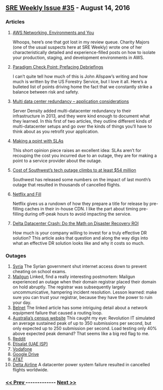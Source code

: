 ## [SRE Weekly Issue #35](https://sreweekly.com/sre-weekly-issue-35/) - August 14, 2016
### Articles

1. [AWS Networking, Environments and You](http://charity.wtf/2016/03/23/aws-networking-environments-and-you/)

    Whoops, here’s one that got lost in my review queue.  Charity Majors (one of the usual suspects here at SRE Weekly) wrote one of her characteristically detailed and experience-filled posts on how to isolate your production, staging, and development environments in AWS.
1. [Paradigm Check Point: Prefacing Debriefings](http://www.kitchensoap.com/2014/03/19/paradigm-check-point-prefacing-debriefings/)

    I can’t quite tell how much of this is John Allspaw’s writing and how much is written by the US Forestry Service, but I love it all.  Here’s a bulleted list of points driving home the fact that we constantly strike a balance between risk and safety.
1. [Multi data center redundancy – application considerations](https://blog.serverdensity.com/multi-data-center-redundancy-application-considerations/)

    Server Density added multi-datacenter redundancy to their infrastructure in 2013, and they were kind enough to document what they learned.  In this first of two articles, they outline different kinds of multi-datacenter setups and go over the kinds of things you’ll have to think about as you retrofit your application.
1. [Making a point with SLAs](https://blog.serverdensity.com/making-a-point-with-slas/)

    This short opinion piece raises an excellent idea: SLAs aren’t for recouping the cost you incurred due to an outage, they are for making a point to a service provider about the outage.
1. [Cost of Southwest’s tech outage climbs to at least $54 million](http://www.dallasnews.com/business/airline-industry/20160810-cost-of-southwest-s-tech-outage-climbs-to-at-least-54-million.ece)

    Southwest has released some numbers on the impact of last month’s outage that resulted in thousands of cancelled flights.
1. [Netflix and Fill](http://techblog.netflix.com/2016/08/netflix-and-fill.html)

    Netflix gives us a rundown of how they prepare a title for release by pre-filling caches in their in-house CDN.  I like the part about timing pre-filling during off-peak hours to avoid impacting the service.
1. [Delta Datacenter Crash: Do the Math on Disaster Recovery ROI](http://www.nextplatform.com/2016/08/09/delta-datacenter-crash-math-disaster-recovery-roi/)

    How much is your company willing to invest for a truly effective DR solution?  This article asks that question and along the way digs into what an effective DR solution looks like and why it costs so much.
### Outages

1. [Syria](http://www.ibtimes.co.uk/syrias-mysterious-internet-outages-may-have-finally-been-solved-1575750)
    The Syrian government shut internet access down to prevent cheating on school exams.
1. [Mailgun](http://blog.mailgun.com/mailgun-api-outage-post-mortem-august-2016/)
    Linked, find a really interesting postmortem: Mailgun experienced an outage when their domain registrar placed their domain on hold abruptly.  The registrar was subsequently largely uncommunicative, hampering incident resolution.  Lesson learned: make sure you can trust your registrar, because they have the power to ruin your day.
1. [Belnet](http://www.datacenterdynamics.com/content-tracks/security-risk/optical-card-failure-brings-down-belgiums-belnet/96758.fullarticle)
    The linked article has some intriguing detail about a network equipment failure that caused a routing loop.
1. [Australia’s census website](http://www.crn.com.au/news/ibm-breaks-silence-on-census-fail-433502)
    This caught my eye:
Revolution IT simulated an average sustained peak of up to 350 submissions per second, but only expected up to 250 submission per second.
Load testing only 40% above expected peak demand?  That seems like a big red flag to me.
1. [Reddit](http://www.thebitbag.com/reddit-reason-site-offline/171592)
1. [Etisalat (UAE ISP)](http://www.thenational.ae/uae/technology/etisalat-internet-outages-reported-across-uae-for-second-day)
1. [Vodafone](http://www.nltimes.nl/2016/08/10/nationwide-vodafone-4g-outage-resolved-hours-offline/)
1. [Google Drive](http://www.androidpolice.com/2016/08/08/psa-google-drive-many-today-google-working/)
1. [AT&T](http://www.kansascity.com/news/local/article95516492.html)
1. [Delta Airline](http://bgr.com/2016/08/14/delta-finally-explained-how-one-power-outage-grounded-an-entire-airline/)
    A datacenter power system failure resulted in cancelled flights worldwide.

### [ << Prev ](sreweekly-34.md) ------------- [ Next >> ](sreweekly-36.md)